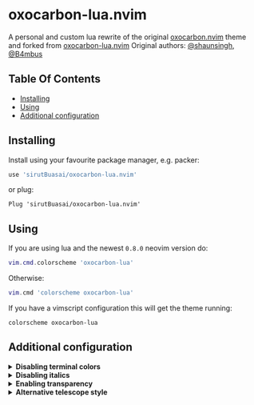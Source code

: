 # oxocarbon-lua.nvim

A personal and custom lua rewrite of the original [oxocarbon.nvim](https://github.com/shaunsingh/oxocarbon.nvim) theme and forked from [oxocarbon-lua.nvim](https://github.com/B4mbus/oxocarbon-lua.nvim)
Original authors: [@shaunsingh](https://github.com/shaunsingh), [@B4mbus](https://github.com/B4mbus)

## Table Of Contents

- [Installing](#installing)
- [Using](#using)
- [Additional configuration](#additional-configuration)

## Installing

Install using your favourite package manager, e.g. packer:
```lua
use 'sirutBuasai/oxocarbon-lua.nvim'
```
or plug:
```vim
Plug 'sirutBuasai/oxocarbon-lua.nvim'
```

## Using

If you are using lua and the newest `0.8.0` neovim version do:
```lua
vim.cmd.colorscheme 'oxocarbon-lua'
```
Otherwise:
```lua
vim.cmd 'colorscheme oxocarbon-lua'
```

If you have a vimscript configuration this will get the theme running:
```vim
colorscheme oxocarbon-lua
```

## Additional configuration


<details>
	<summary><b>Disabling terminal colors</b></summary>

<br/>

The original theme sets the terminal colors to oxocarbon's pallete, but it seems like a lot of tools use only the few first (black and white), which can make the usage of the terminal really annoying.
```lua
vim.g.oxocarbon_lua_keep_terminal = true
```
or
```vim
let g:oxocarbon_lua_keep_terminal = 1
```

</details>


<details>
	<summary><b>Disabling italics</b></summary>

<br/>

```lua
vim.g.oxocarbon_lua_disable_italic = true
```
or
```vim
let g:oxocarbon_lua_disable_italic = 1
```

</details>

<details>
	<summary><b>Enabling transparency</b></summary>

<br/>

```lua
vim.g.oxocarbon_lua_transparent = true
```
or
```vim
let g:oxocarbon_lua_transparent = 1
```

</details>

<details>
	<summary><b>Alternative telescope style</b></summary>

<br/>

The original's telescope looks like this:
![Original telescope](../media/telescope-normal.png?raw=true)

With this variable set it will look like this:
![Original telescope](../media/telescope-alternative.png?raw=true)

```lua
vim.g.oxocarbon_lua_alternative_telescope = true
```
or
```vim
let g:oxocarbon_lua_alternative_telescope = 1
```

</details>

